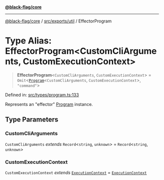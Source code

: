 [**@black-flag/core**](../../../../README.md)

***

[@black-flag/core](../../../../README.md) / [src/exports/util](../README.md) / EffectorProgram

# Type Alias: EffectorProgram\<CustomCliArguments, CustomExecutionContext\>

> **EffectorProgram**\<`CustomCliArguments`, `CustomExecutionContext`\> = `Omit`\<[`Program`](Program.md)\<`CustomCliArguments`, `CustomExecutionContext`\>, `"command"`\>

Defined in: [src/types/program.ts:133](https://github.com/Xunnamius/black-flag/blob/b4a32322c214182f04aaa04d9c05f164415f17c8/src/types/program.ts#L133)

Represents an "effector" [Program](Program.md) instance.

## Type Parameters

### CustomCliArguments

`CustomCliArguments` *extends* `Record`\<`string`, `unknown`\> = `Record`\<`string`, `unknown`\>

### CustomExecutionContext

`CustomExecutionContext` *extends* [`ExecutionContext`](ExecutionContext.md) = [`ExecutionContext`](ExecutionContext.md)
